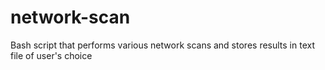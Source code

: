 # network-scan

Bash script that performs various network scans and stores results in 
text file of user's choice

